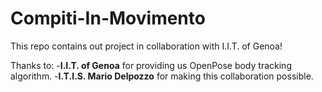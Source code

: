 # Compiti-In-Movimento
This repo contains out project in collaboration with I.I.T. of Genoa!

Thanks to:
-__I.I.T. of Genoa__ for providing us OpenPose body tracking algorithm.
-__I.T.I.S. Mario Delpozzo__ for making this collaboration possible.
